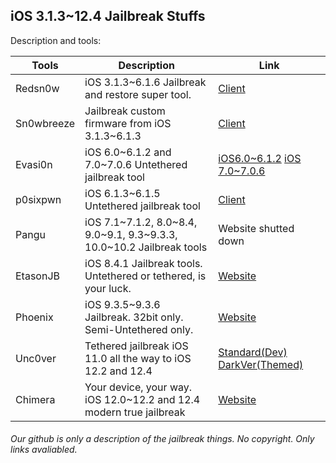 ## iOS 3.1.3~12.4 Jailbreak Stuffs

Description and tools:

| Tools      | Description                                                  | Link                                                         |
| ---------- | ------------------------------------------------------------ | ------------------------------------------------------------ |
| Redsn0w    | iOS 3.1.3~6.1.6 Jailbreak and restore super tool.            | [Client](https://api.ipsw.me/v2/redsn0w/Windows/0.9.15b2/url/dl) |
| Sn0wbreeze | Jailbreak custom firmware from iOS 3.1.3~6.1.3               | [Client](https://github.com/iH8sn0w/sn0wbreeze/releases/2.9.14/1077/sn0wbreeze-v2.9.14.zip) |
| Evasi0n    | iOS 6.0~6.1.2 and 7.0~7.0.6 Untethered jailbreak tool        | [iOS6.0~6.1.2](https://sites.google.com/site/evad3rs/evasi0n-win-1.4-91fc5a30e4caf41b22e85427e1b3b738f5158d8e-release.zip?attredirects=0)  [iOS 7.0~7.0.6](https://mega.co.nz/#!MpU1RLSQ!weiXBk35QlkGgwhc1cb_puzZZoMGRQ8KtUOhYr8ex1k) |
| p0sixpwn   | iOS 6.1.3~6.1.5 Untethered jailbreak tool                    | [Client](https://mega.nz/#!y4VlQCqI!41nvHR6x99HZuj8hcBTVFYdBpKJ-hdlHKKIyc9cN6xc) |
| Pangu      | iOS 7.1~7.1.2, 8.0~8.4, 9.0~9.1, 9.3~9.3.3, 10.0~10.2 Jailbreak tools | Website shutted down                                         |
| EtasonJB   | iOS 8.4.1 Jailbreak tools. Untethered or tethered, is your luck. | [Website](https://etasonjb.tihmstar.net/)                    |
| Phoenix    | iOS 9.3.5~9.3.6 Jailbreak. 32bit only. Semi-Untethered only. | [Website](https://phoenixpwn.com/)                           |
| Unc0ver    | Tethered jailbreak iOS 11.0 all the way to iOS 12.2 and 12.4 | [Standard(Dev)](https://unc0ver.dev/)  [DarkVer(Themed)](https://github.com/nqcshady/unc0ver-dark/releases) |
| Chimera    | Your device, your way. iOS 12.0~12.2 and 12.4 modern true jailbreak | [Website](https://chimera.sh/)                               |



###### Our github is only a description of the jailbreak things. No copyright. Only links avaliabled.
